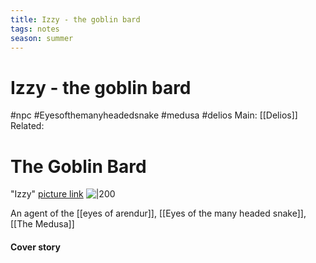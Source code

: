 ```yaml
---
title: Izzy - the goblin bard
tags: notes
season: summer
---
```

 
# Izzy - the goblin bard
#npc #Eyesofthemanyheadedsnake #medusa #delios 
Main: [[Delios]]  Related:

# The Goblin Bard
"Izzy"
[picture link](https://i.pinimg.com/originals/4c/3d/f7/4c3df79a9f7842ddeb5321d9b117059e.jpg)
![|200](https://i.pinimg.com/originals/4c/3d/f7/4c3df79a9f7842ddeb5321d9b117059e.jpg)

An agent of the [[eyes of arendur]], [[Eyes of the many headed snake]], [[The Medusa]]

#### Cover story
